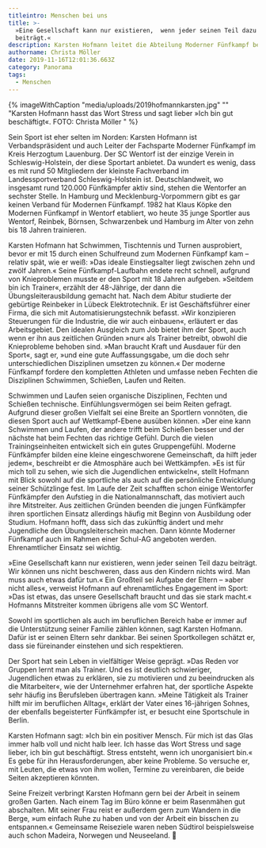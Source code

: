 ```yaml
---
titleintro: Menschen bei uns
title: >-
  »Eine Gesellschaft kann nur existieren,  wenn jeder seinen Teil dazu
  beiträgt.«
description: Karsten Hofmann leitet die Abteilung Moderner Fünfkampf beim SC Wentorf.
authorname: Christa Möller
date: 2019-11-16T12:01:36.663Z
category: Panorama
tags:
  - Menschen
---
```



{% imageWithCaption "media/uploads/2019hofmannkarsten.jpg" "" "Karsten Hofmann hasst das Wort Stress und sagt lieber »Ich bin gut beschäftigt«. FOTO: Christa Möller   " %}

Sein Sport ist eher selten im Norden: Karsten Hofmann ist Verbandspräsident und auch Leiter der Fachsparte Moderner Fünfkampf im Kreis Herzogtum Lauenburg. Der SC Wentorf ist der einzige Verein in Schleswig-Holstein, der diese Sportart anbietet. Da wundert es wenig, dass es mit rund 50 Mitgliedern der kleinste Fachverband im Landessportverband Schleswig-Holstein ist. Deutschlandweit, wo insgesamt rund 120.000 Fünfkämpfer aktiv sind, stehen die Wentorfer an sechster Stelle. In Hamburg und Mecklenburg-Vorpommern gibt es gar keinen Verband für Modernen Fünfkampf. 1982 hat Klaus Köpke den Modernen Fünfkampf in Wentorf etabliert, wo heute 35 junge Sportler aus Wentorf, Reinbek, Börnsen, Schwarzenbek und Hamburg im Alter von zehn bis 18 Jahren trainieren.


Karsten Hofmann hat Schwimmen, Tischtennis und Turnen ausprobiert, bevor er mit 15 durch einen Schulfreund zum Modernen Fünfkampf kam – relativ spät, wie er weiß: »Das ideale Einstiegsalter liegt zwischen zehn und zwölf Jahren.« Seine Fünfkampf-Laufbahn endete recht schnell, aufgrund von Knieproblemen musste er den Sport mit 18 Jahren aufgeben. »Seitdem bin ich Trainer«, erzählt der 48-Jährige, der dann die Übungsleiterausbildung gemacht hat. Nach dem Abitur studierte der gebürtige Reinbeker in Lübeck Elektrotechnik. Er ist Geschäftsführer einer Firma, die sich mit Automatisierungstechnik befasst. »Wir konzipieren Steuerungen für die Industrie, die wir auch einbauen«, erläutert er das Arbeitsgebiet. Den idealen Ausgleich zum Job bietet ihm der Sport, auch wenn er ihn aus zeitlichen Gründen »nur« als Trainer betreibt, obwohl die Knieprobleme behoben sind. »Man braucht Kraft und Ausdauer für den Sport«, sagt er, »und eine gute Auffassungsgabe, um die doch sehr unterschiedlichen Disziplinen umsetzen zu können.« Der moderne Fünfkampf fordere den kompletten Athleten und umfasse neben Fechten die Disziplinen Schwimmen, Schießen, Laufen und Reiten.  

Schwimmen und Laufen seien organische Disziplinen, Fechten und Schießen technische. Einfühlungsvermögen sei beim Reiten gefragt. Aufgrund dieser großen Vielfalt sei eine Breite an Sportlern vonnöten, die diesen Sport auch auf Wettkampf-Ebene ausüben können. »Der eine kann Schwimmen und Laufen, der andere trifft beim Schießen besser und der nächste hat beim Fechten das richtige Gefühl. Durch die vielen Trainingseinheiten entwickelt sich ein gutes Gruppengefühl. Moderne Fünfkämpfer bilden eine kleine eingeschworene Gemeinschaft, da hilft jeder jedem«, beschreibt er die Atmosphäre auch bei Wettkämpfen.  »Es ist für mich toll zu sehen, wie sich die Jugendlichen entwickeln«, stellt Hofmann mit Blick sowohl auf die sportliche als auch auf die persönliche Entwicklung seiner Schützlinge fest. Im Laufe der Zeit schafften schon einige Wentorfer Fünfkämpfer den Aufstieg in die Nationalmannschaft, das motiviert auch ihre Mitstreiter. Aus zeitlichen Gründen beenden die jungen Fünfkämpfer ihren sportlichen Einsatz allerdings häufig mit Beginn von Ausbildung oder Studium. Hofmann hofft, dass sich das zukünftig ändert und mehr Jugendliche den Übungsleiterschein machen. Dann könnte Moderner Fünfkampf auch im Rahmen einer Schul-AG angeboten werden. Ehrenamtlicher Einsatz sei wichtig. 

»Eine Gesellschaft kann nur existieren, wenn jeder seinen Teil dazu beiträgt. Wir können uns nicht beschweren, dass aus den Kindern nichts wird. Man muss auch etwas dafür tun.« Ein Großteil sei Aufgabe der Eltern – »aber nicht alles«, verweist Hofmann auf ehrenamtliches Engagement im Sport: »Das ist etwas, das unsere Gesellschaft braucht und das sie stark macht.« Hofmanns Mitstreiter kommen übrigens alle vom SC Wentorf. 

Sowohl im sportlichen als auch im beruflichen Bereich habe er immer auf die Unterstützung seiner Familie zählen können, sagt Karsten Hofmann. Dafür ist er seinen Eltern sehr dankbar. Bei seinen Sportkollegen schätzt er, dass sie füreinander einstehen und sich respektieren. 

Der Sport hat sein Leben in vielfältiger Weise geprägt. »Das Reden vor Gruppen lernt man als Trainer. Und es ist deutlich schwieriger, Jugendlichen etwas zu erklären, sie zu motivieren und zu beeindrucken als die Mitarbeiter«, wie der Unternehmer erfahren hat, der sportliche Aspekte sehr häufig ins Berufsleben übertragen kann. »Meine Tätigkeit als Trainer hilft mir im beruflichen Alltag«, erklärt der Vater eines 16-jährigen Sohnes, der ebenfalls begeisterter Fünfkämpfer ist, er besucht eine Sportschule in Berlin. 

Karsten Hofmann sagt: »Ich bin ein positiver Mensch. Für mich ist das Glas immer halb voll und nicht halb leer. Ich hasse das Wort Stress und sage lieber, ich bin gut beschäftigt. Stress entsteht, wenn ich unorganisiert bin.« Es gebe für ihn Herausforderungen, aber keine Probleme. So versuche er, mit Leuten, die etwas von ihm wollen, Termine zu vereinbaren, die beide Seiten akzeptieren könnten. 

Seine Freizeit verbringt Karsten Hofmann gern bei der Arbeit in seinem großen Garten. Nach einem Tag im Büro könne er beim Rasenmähen gut abschalten. Mit seiner Frau reist er außerdem gern zum Wandern in die Berge, »um einfach Ruhe zu haben und von der Arbeit ein bisschen zu entspannen.« Gemeinsame Reiseziele waren neben Südtirol beispielsweise auch schon Madeira, Norwegen und Neuseeland. 
